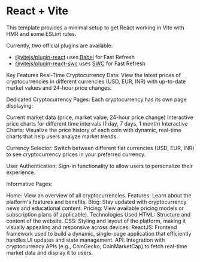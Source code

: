 # React + Vite

This template provides a minimal setup to get React working in Vite with HMR and some ESLint rules.

Currently, two official plugins are available:

- [@vitejs/plugin-react](https://github.com/vitejs/vite-plugin-react/blob/main/packages/plugin-react/README.md) uses [Babel](https://babeljs.io/) for Fast Refresh
- [@vitejs/plugin-react-swc](https://github.com/vitejs/vite-plugin-react-swc) uses [SWC](https://swc.rs/) for Fast Refresh

Key Features
Real-Time Cryptocurrency Data:
View the latest prices of cryptocurrencies in different currencies (USD, EUR, INR) with up-to-date market values and 24-hour price changes.

Dedicated Cryptocurrency Pages:
Each cryptocurrency has its own page displaying:

Current market data (price, market value, 24-hour price change)
Interactive price charts for different time intervals (1 day, 7 days, 1 month)
Interactive Charts:
Visualize the price history of each coin with dynamic, real-time charts that help users analyze market trends.

Currency Selector:
Switch between different fiat currencies (USD, EUR, INR) to see cryptocurrency prices in your preferred currency.

User Authentication:
Sign-in functionality to allow users to personalize their experience.

Informative Pages:

Home: View an overview of all cryptocurrencies.
Features: Learn about the platform's features and benefits.
Blog: Stay updated with cryptocurrency news and educational content.
Pricing: View available pricing models or subscription plans (if applicable).
Technologies Used
HTML: Structure and content of the website.
CSS: Styling and layout of the platform, making it visually appealing and responsive across devices.
ReactJS: Frontend framework used to build a dynamic, single-page application that efficiently handles UI updates and state management.
API: Integration with cryptocurrency APIs (e.g., CoinGecko, CoinMarketCap) to fetch real-time market data and display it to users.

